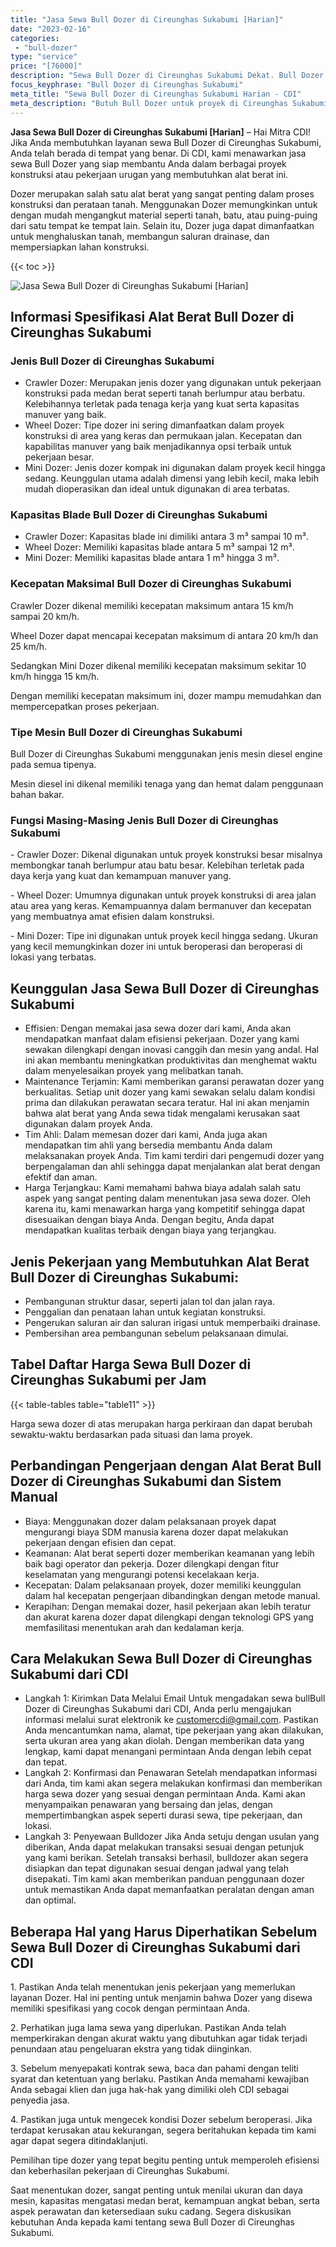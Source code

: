 ```yaml
---
title: "Jasa Sewa Bull Dozer di Cireunghas Sukabumi [Harian]"
date: "2023-02-16"
categories:
 - "bull-dozer"
type: "service"
price: "[76000]"
description: "Sewa Bull Dozer di Cireunghas Sukabumi Dekat. Bull Dozer unggulan untuk kebutuhan proyek konstruksi dengan performa maksimal. Segera konsultasikan kebutuhan Anda."
focus_keyphrase: "Bull Dozer di Cireunghas Sukabumi"
meta_title: "Sewa Bull Dozer di Cireunghas Sukabumi Harian - CDI"
meta_description: "Butuh Bull Dozer untuk proyek di Cireunghas Sukabumi? Kami adalah solusi tepat dengan solusi optimal. Dapatkan penawaran sekarang."
---
```


**Jasa Sewa Bull Dozer di Cireunghas Sukabumi [Harian]** – Hai Mitra CDI! Jika Anda membutuhkan layanan sewa Bull Dozer di Cireunghas Sukabumi, Anda telah berada di tempat yang benar. Di CDI, kami menawarkan jasa sewa Bull Dozer yang siap membantu Anda dalam berbagai proyek konstruksi atau pekerjaan urugan yang membutuhkan alat berat ini.

Dozer merupakan salah satu alat berat yang sangat penting dalam proses konstruksi dan perataan tanah. Menggunakan Dozer memungkinkan untuk dengan mudah mengangkut material seperti tanah, batu, atau puing-puing dari satu tempat ke tempat lain. Selain itu, Dozer juga dapat dimanfaatkan untuk menghaluskan tanah, membangun saluran drainase, dan mempersiapkan lahan konstruksi.

{{< toc >}}

![Jasa Sewa Bull Dozer di Cireunghas Sukabumi [Harian]](/images/bull-dozer/bull-dozer-31.jpg)

## Informasi Spesifikasi Alat Berat Bull Dozer di Cireunghas Sukabumi

### Jenis Bull Dozer di Cireunghas Sukabumi

*   Crawler Dozer: Merupakan jenis dozer yang digunakan untuk pekerjaan konstruksi pada medan berat seperti tanah berlumpur atau berbatu. Kelebihannya terletak pada tenaga kerja yang kuat serta kapasitas manuver yang baik.
*   Wheel Dozer: Tipe dozer ini sering dimanfaatkan dalam proyek konstruksi di area yang keras dan permukaan jalan. Kecepatan dan kapabilitas manuver yang baik menjadikannya opsi terbaik untuk pekerjaan besar.
*   Mini Dozer: Jenis dozer kompak ini digunakan dalam proyek kecil hingga sedang. Keunggulan utama adalah dimensi yang lebih kecil, maka lebih mudah dioperasikan dan ideal untuk digunakan di area terbatas.

### Kapasitas Blade Bull Dozer di Cireunghas Sukabumi

*   Crawler Dozer: Kapasitas blade ini dimiliki antara 3 m³ sampai 10 m³.
*   Wheel Dozer: Memiliki kapasitas blade antara 5 m³ sampai 12 m³.
*   Mini Dozer: Memiliki kapasitas blade antara 1 m³ hingga 3 m³.

### Kecepatan Maksimal Bull Dozer di Cireunghas Sukabumi

Crawler Dozer dikenal memiliki kecepatan maksimum antara 15 km/h sampai 20 km/h.

Wheel Dozer dapat mencapai kecepatan maksimum di antara 20 km/h dan 25 km/h.

Sedangkan Mini Dozer dikenal memiliki kecepatan maksimum sekitar 10 km/h hingga 15 km/h.

Dengan memiliki kecepatan maksimum ini, dozer mampu memudahkan dan mempercepatkan proses pekerjaan.

### Tipe Mesin Bull Dozer di Cireunghas Sukabumi

Bull Dozer di Cireunghas Sukabumi menggunakan jenis mesin diesel engine pada semua tipenya.

Mesin diesel ini dikenal memiliki tenaga yang dan hemat dalam penggunaan bahan bakar.

### Fungsi Masing-Masing Jenis Bull Dozer di Cireunghas Sukabumi

\- Crawler Dozer: Dikenal digunakan untuk proyek konstruksi besar misalnya membongkar tanah berlumpur atau batu besar. Kelebihan terletak pada daya kerja yang kuat dan kemampuan manuver yang.

\- Wheel Dozer: Umumnya digunakan untuk proyek konstruksi di area jalan atau area yang keras. Kemampuannya dalam bermanuver dan kecepatan yang membuatnya amat efisien dalam konstruksi.

\- Mini Dozer: Tipe ini digunakan untuk proyek kecil hingga sedang. Ukuran yang kecil memungkinkan dozer ini untuk beroperasi dan beroperasi di lokasi yang terbatas.

## Keunggulan Jasa Sewa Bull Dozer di Cireunghas Sukabumi

*   Effisien: Dengan memakai jasa sewa dozer dari kami, Anda akan mendapatkan manfaat dalam efisiensi pekerjaan. Dozer yang kami sewakan dilengkapi dengan inovasi canggih dan mesin yang andal. Hal ini akan membantu meningkatkan produktivitas dan menghemat waktu dalam menyelesaikan proyek yang melibatkan tanah.
*   Maintenance Terjamin: Kami memberikan garansi perawatan dozer yang berkualitas. Setiap unit dozer yang kami sewakan selalu dalam kondisi prima dan dilakukan perawatan secara teratur. Hal ini akan menjamin bahwa alat berat yang Anda sewa tidak mengalami kerusakan saat digunakan dalam proyek Anda.
*   Tim Ahli: Dalam memesan dozer dari kami, Anda juga akan mendapatkan tim ahli yang bersedia membantu Anda dalam melaksanakan proyek Anda. Tim kami terdiri dari pengemudi dozer yang berpengalaman dan ahli sehingga dapat menjalankan alat berat dengan efektif dan aman.
*   Harga Terjangkau: Kami memahami bahwa biaya adalah salah satu aspek yang sangat penting dalam menentukan jasa sewa dozer. Oleh karena itu, kami menawarkan harga yang kompetitif sehingga dapat disesuaikan dengan biaya Anda. Dengan begitu, Anda dapat mendapatkan kualitas terbaik dengan biaya yang terjangkau.

## Jenis Pekerjaan yang Membutuhkan Alat Berat Bull Dozer di Cireunghas Sukabumi:

*   Pembangunan struktur dasar, seperti jalan tol dan jalan raya.
*   Penggalian dan penataan lahan untuk kegiatan konstruksi.
*   Pengerukan saluran air dan saluran irigasi untuk memperbaiki drainase.
*   Pembersihan area pembangunan sebelum pelaksanaan dimulai.

## Tabel Daftar Harga Sewa Bull Dozer di Cireunghas Sukabumi per Jam

{{< table-tables table="table11" >}}

Harga sewa dozer di atas merupakan harga perkiraan dan dapat berubah sewaktu-waktu berdasarkan pada situasi dan lama proyek.

## Perbandingan Pengerjaan dengan Alat Berat Bull Dozer di Cireunghas Sukabumi dan Sistem Manual

*   Biaya: Menggunakan dozer dalam pelaksanaan proyek dapat mengurangi biaya SDM manusia karena dozer dapat melakukan pekerjaan dengan efisien dan cepat.
*   Keamanan: Alat berat seperti dozer memberikan keamanan yang lebih baik bagi operator dan pekerja. Dozer dilengkapi dengan fitur keselamatan yang mengurangi potensi kecelakaan kerja.
*   Kecepatan: Dalam pelaksanaan proyek, dozer memiliki keunggulan dalam hal kecepatan pengerjaan dibandingkan dengan metode manual.
*   Kerapihan: Dengan memakai dozer, hasil pekerjaan akan lebih teratur dan akurat karena dozer dapat dilengkapi dengan teknologi GPS yang memfasilitasi menentukan arah dan kedalaman kerja.

## Cara Melakukan Sewa Bull Dozer di Cireunghas Sukabumi dari CDI

*   Langkah 1: Kirimkan Data Melalui Email
Untuk mengadakan sewa bullBull Dozer di Cireunghas Sukabumi dari CDI, Anda perlu mengajukan informasi melalui surat elektronik ke customercdi@gmail.com. Pastikan Anda mencantumkan nama, alamat, tipe pekerjaan yang akan dilakukan, serta ukuran area yang akan diolah. Dengan memberikan data yang lengkap, kami dapat menangani permintaan Anda dengan lebih cepat dan tepat.
*   Langkah 2: Konfirmasi dan Penawaran
Setelah mendapatkan informasi dari Anda, tim kami akan segera melakukan konfirmasi dan memberikan harga sewa dozer yang sesuai dengan permintaan Anda. Kami akan menyampaikan penawaran yang bersaing dan jelas, dengan mempertimbangkan aspek seperti durasi sewa, tipe pekerjaan, dan lokasi.
*   Langkah 3: Penyewaan Bulldozer
Jika Anda setuju dengan usulan yang diberikan, Anda dapat melakukan transaksi sesuai dengan petunjuk yang kami berikan. Setelah transaksi berhasil, bulldozer akan segera disiapkan dan tepat digunakan sesuai dengan jadwal yang telah disepakati. Tim kami akan memberikan panduan penggunaan dozer untuk memastikan Anda dapat memanfaatkan peralatan dengan aman dan optimal.

## Beberapa Hal yang Harus Diperhatikan Sebelum Sewa Bull Dozer di Cireunghas Sukabumi dari CDI

1\.  Pastikan Anda telah menentukan jenis pekerjaan yang memerlukan layanan Dozer. Hal ini penting untuk menjamin bahwa Dozer yang disewa memiliki spesifikasi yang cocok dengan permintaan Anda.

2\.  Perhatikan juga lama sewa yang diperlukan. Pastikan Anda telah memperkirakan dengan akurat waktu yang dibutuhkan agar tidak terjadi penundaan atau pengeluaran ekstra yang tidak diinginkan.

3\.  Sebelum menyepakati kontrak sewa, baca dan pahami dengan teliti syarat dan ketentuan yang berlaku. Pastikan Anda memahami kewajiban Anda sebagai klien dan juga hak-hak yang dimiliki oleh CDI sebagai penyedia jasa.

4\.  Pastikan juga untuk mengecek kondisi Dozer sebelum beroperasi. Jika terdapat kerusakan atau kekurangan, segera beritahukan kepada tim kami agar dapat segera ditindaklanjuti.

Pemilihan tipe dozer yang tepat begitu penting untuk memperoleh efisiensi dan keberhasilan pekerjaan di Cireunghas Sukabumi.

Saat menentukan dozer, sangat penting untuk menilai ukuran dan daya mesin, kapasitas mengatasi medan berat, kemampuan angkat beban, serta aspek perawatan dan ketersediaan suku cadang. Segera diskusikan kebutuhan Anda kepada kami tentang sewa Bull Dozer di Cireunghas Sukabumi.